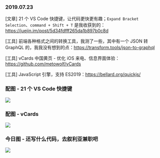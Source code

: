 ### 2019.07.23

[文章] 21 个 VS Code 快捷键，让代码更快更有趣；`Expand Bracket Selection`、`command + Shift + T` 是我收获到的：<https://juejin.im/post/5d34fdfff265da1b897b0c8d>

[工具] 前端各种格式之间的转换工具，我测了一些，其中有一个 JSON 转 GraphQL 的，我我没有想到的点：<https://transform.tools/json-to-graphql>

[工具] vCards 中国黄页 - 优化 iOS 来电、信息界面体验：<https://github.com/metowolf/vCards>

[工具] JavaScript 引擎，支持 ES2019：<https://bellard.org/quickjs/>

### 配图 - 21 个 VS Code 快捷键
![](http://qn.40zhe.com/16c1701963a7d908)

### 配图 - vCards 
![](https://user-images.githubusercontent.com/2666735/59747105-ccd33480-92aa-11e9-90e0-93f295dcb504.png)

### 今日图 - 还写什么代码，去叙利亚兼职吧
![](http://qn.40zhe.com/16c1a5bb62174c57)
